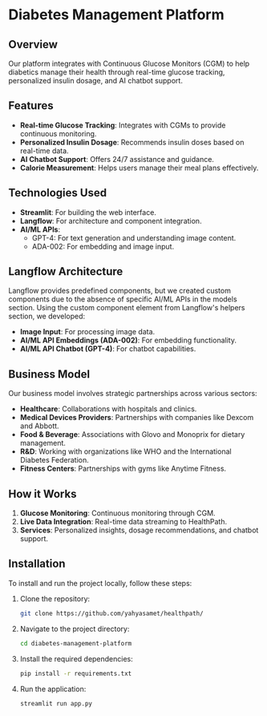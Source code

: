 # Diabetes Management Platform



## Overview
Our platform integrates with Continuous Glucose Monitors (CGM) to help diabetics manage their health through real-time glucose tracking, personalized insulin dosage, and AI chatbot support.

## Features
- **Real-time Glucose Tracking**: Integrates with CGMs to provide continuous monitoring.
- **Personalized Insulin Dosage**: Recommends insulin doses based on real-time data.
- **AI Chatbot Support**: Offers 24/7 assistance and guidance.
- **Calorie Measurement**: Helps users manage their meal plans effectively.

## Technologies Used
- **Streamlit**: For building the web interface.
- **Langflow**: For architecture and component integration.
- **AI/ML APIs**:
  - GPT-4: For text generation and understanding image content.
  - ADA-002: For embedding and image input.

## Langflow Architecture
Langflow provides predefined components, but we created custom components due to the absence of specific AI/ML APIs in the models section. Using the custom component element from Langflow's helpers section, we developed:
- **Image Input**: For processing image data.
- **AI/ML API Embeddings (ADA-002)**: For embedding functionality.
- **AI/ML API Chatbot (GPT-4)**: For chatbot capabilities.

## Business Model
Our business model involves strategic partnerships across various sectors:
- **Healthcare**: Collaborations with hospitals and clinics.
- **Medical Devices Providers**: Partnerships with companies like Dexcom and Abbott.
- **Food & Beverage**: Associations with Glovo and Monoprix for dietary management.
- **R&D**: Working with organizations like WHO and the International Diabetes Federation.
- **Fitness Centers**: Partnerships with gyms like Anytime Fitness.

## How it Works
1. **Glucose Monitoring**: Continuous monitoring through CGM.
2. **Live Data Integration**: Real-time data streaming to HealthPath.
3. **Services**: Personalized insights, dosage recommendations, and chatbot support.

## Installation
To install and run the project locally, follow these steps:
1. Clone the repository:
    ```sh
    git clone https://github.com/yahyasamet/healthpath/
    ```
2. Navigate to the project directory:
    ```sh
    cd diabetes-management-platform
    ```
3. Install the required dependencies:
    ```sh
    pip install -r requirements.txt
    ```
4. Run the application:
    ```sh
    streamlit run app.py
    ```
